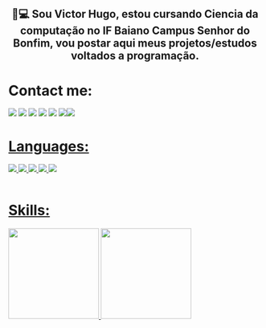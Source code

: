 <h2 align="center">🚀💻 Sou Victor Hugo, estou cursando Ciencia da computação no IF Baiano  Campus Senhor do Bonfim, vou postar aqui meus projetos/estudos voltados a programação.</h2>

<h1>Contact me: </h1>
<a href="https://victorhugofny.github.io/"><img src="https://img.shields.io/badge/Portfolio-272727?style=for-the-badge&logo=github&logoColor=white"/></a>
<a href="https://api.whatsapp.com/send?phone=5574991153953&text=Olá!"><img src="https://img.shields.io/badge/Whatsapp-4CA143?style=for-the-badge&logo=whatsapp&logoColor=white"/></a>
<a href="mailto:victorhugofny@gmail.com?Subject=Meu%20contato&Body=Victor%20Hugo"><img src="https://img.shields.io/badge/gmail-E90808?style=for-the-badge&logo=gmail&logoColor=white"/></a>
<a href="https://www.instagram.com/victorhugofny/"><img src="https://img.shields.io/badge/Instagram-E95708?style=for-the-badge&logo=instagram&logoColor=white"/></a>
<a href="https://steamcommunity.com/id/HugoFUNNY/"><img src="https://img.shields.io/badge/steam-0E014E?style=for-the-badge&logo=steam&logoColor=white"/></a>
<a href="https://www.youtube.com/channel/UC0LxIVk-V0k6LsX_Z251iMw"><img src="https://img.shields.io/badge/Youtube-DD1222?style=for-the-badge&logo=youtube&logoColor=white"/><img src="https://img.shields.io/youtube/channel/views/UC0LxIVk-V0k6LsX_Z251iMw?style=social"/>

<h1>Languages: </h1
<div display="flex">
  <img src="https://img.shields.io/badge/javascript%20-%211103.svg?&style=for-the-badge&logo=javascript&logoColor=white">
  <img src="https://img.shields.io/badge/html5%20-%23E34F26.svg?&style=for-the-badge&logo=html5&logoColor=white">
  <img src="https://img.shields.io/badge/css3%20-%231572B6.svg?&style=for-the-badge&logo=css3&logoColor=white">
  <img src="https://img.shields.io/badge/c%20-%2300599C.svg?&style=for-the-badge&logo=c&logoColor=white">
  <img src="https://img.shields.io/badge/php%20-%2300599C.svg?&style=for-the-badge&logo=php&logoColor=white">
</div>
<br/>

<br>
<h1>Skills: </h1>  
 <div>
  <a href="https://github.com/victorhugofny">
  <img height="180em" src="https://github-readme-stats.vercel.app/api?username=victorhugofny&theme=dark&show_icons=true"/> 
  <img height="180em" src="https://github-readme-stats.vercel.app/api/top-langs/?username=victorhugofny&layout=compact&langs_count=7&theme=dark"/>
</div>
